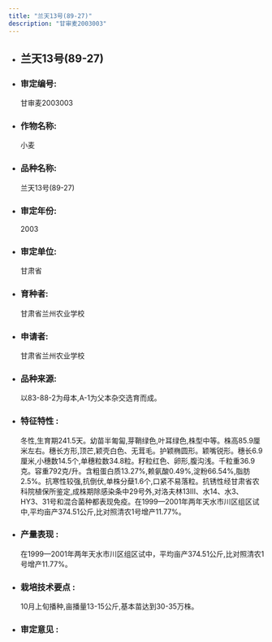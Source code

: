 ```yaml
---
title: "兰天13号(89-27)"
description: "甘审麦2003003"
---
```

* ## 兰天13号(89-27)
* ###  审定编号:  
   甘审麦2003003

*  ### 作物名称:  
   小麦

*   ###  品种名称: 
    兰天13号(89-27)

*   ### 审定年份: 
    2003

*   ### 审定单位:  
    甘肃省

*   ### 育种者:  
    甘肃省兰州农业学校

*   ### 申请者:  
    甘肃省兰州农业学校

*   ### 品种来源:  
    以83-88-2为母本,A-1为父本杂交选育而成。

*   ### 特征特性 : 
    冬性,生育期241.5天。幼苗半匍匐,芽鞘绿色,叶耳绿色,株型中等。株高85.9厘米左右。穗长方形,顶芒,颖壳白色、无茸毛。护颖椭圆形。颖嘴锐形。穗长6.9厘米,小穗数14.5个,单穗粒数34.8粒。籽粒红色、卵形,腹沟浅。千粒重36.9克。容重792克/升。含粗蛋白质13.27%,赖氨酸0.49%,淀粉66.54%,脂肪2.5%。抗寒性较强,抗倒伏,单株分蘖1.6个,口紧不易落粒。抗锈性经甘肃省农科院植保所鉴定,成株期除感染条中29号外,对洛夫林13Ⅲ、水14、水3、HY3、31号和混合菌种都表现免疫。在1999—2001年两年天水市川区组区试中,平均亩产374.51公斤,比对照清农1号增产11.77%。

*   ### 产量表现 : 
    在1999—2001年两年天水市川区组区试中，平均亩产374.51公斤,比对照清农1号增产11.77%。

*   ### 栽培技术要点 : 
    10月上旬播种,亩播量13-15公斤,基本苗达到30-35万株。

*   ### 审定意见 : 
    
